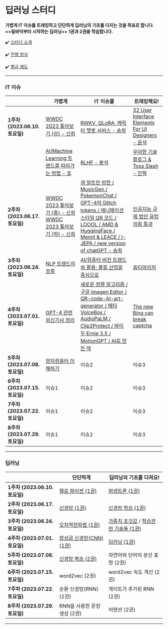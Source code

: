 # 딥러닝 스터디

**가볍게 IT 이슈를 트래킹하고 단단하게 딥러닝의 기초를 다지는 것을 목표로 합니다.**  
**<<밑바닥부터 시작하는 딥러닝>> 1권과 2권을 학습합니다.**

✔️ [ 스터디 소개 ](https://github.com/shinhee-rebecca/2023-deep-learning-study/blob/main/ETC/study-introduction.md)

✔️ [ 진행 방식 ](https://github.com/shinhee-rebecca/2023-deep-learning-study/blob/main/ETC/a-way-of-proceeding.md)

✔️ [ 벌금 제도 ](https://github.com/shinhee-rebecca/2023-deep-learning-study/blob/main/ETC/a-fine-system.md)

---

### IT 이슈

|                               | 가볍게                        | IT 이슈를                     | 트래킹해요!                                                                            |
| ----------------------------- | ----------------------------- | ----------------------------- |-----------------------------------------------------------------------------------|
| **1주차 (2023.06.10.토요일)** | [WWDC 2023 톺아보기 (상) - 신희](https://sunny-pallete.tistory.com/6) | [RWKV, QLoRA, 캐릭터 챗봇 서비스 - 송희](https://pinopino.tistory.com/entry/IT-Issues-RWKV-QLoRA-characterAI-%EC%84%9C%EB%B9%84%EC%8A%A4)  | [32 User Interface Elements For UI Designers - 윤석](./IT-issue/week1-IT-issue-YS.md) |
|                               | [AI/Machine Learning 트랜드를 따라가는 방법 - 호](https://keep-goingg.tistory.com/1)  | [RLHF - 봉석](https://bongseok.tistory.com/68)  | [우아한 기술블로그 & Toss Slash - 진혁](./IT-issue/woowahan-toss.md)                        |
| **2주차 (2023.06.17.토요일)** | [WWDC 2023 톺아보기 (중) - 신희](https://sunny-pallete.tistory.com/11) <br/> [WWDC 2023 톺아보기 (하) - 신희](https://sunny-pallete.tistory.com/12)                          | [샘 알트만 방한 / MusicGen / PokemonChat / GPT-4의 Glitch tokens / 애니메이션 스타일 QR 코드 / LOOOL / AMD & HuggingFace / Memit & LEACE / I-JEPA / new version of chatGPT - 송희](https://pinopino.tistory.com/entry/IT-Issues-%EC%83%98-%EC%95%8C%ED%8A%B8%EB%A7%8C-%EB%B0%A9%ED%95%9C-MusicGen-PokemonChat-GPT-4%EC%9D%98-Glitch-tokens-%EC%95%A0%EB%8B%88%EB%A9%94%EC%9D%B4%EC%85%98-%EC%8A%A4%ED%83%80%EC%9D%BC-QR-%EC%BD%94%EB%93%9C-LOOOL-AMD-HuggingFace-Memit-LEACE-I-JEPA-new-version-of-chatGPT)                       | [인공지능 규제 법안 유럽의회 통과](./IT-issue/week2-IT-issue-YS.md)                             |
| **3주차 (2023.06.24.토요일)** | [NLP 트렌드의 흐름](https://bongseok.tistory.com/69)                        | [AI/컴퓨터 비전 트렌드와 활용: 물류 산업을 중심으로](https://keep-goingg.tistory.com/2)                         | [옵티마이저](IT-issue%2Foptimizer.md)                                                  |
| **4주차 (2023.07.01.토요일)** | [GPT-4 관련 외신기사 정리](https://sunny-pallete.tistory.com/14)                         | [새로운 정렬 알고리즘 / 구글 Imagen Editor / QR-code-AI-art-generator / 메타 VoiceBox / AudioPaLM / Clip2Protect / 바이두 Ernie 3.5 / MotionGPT / AI로 만든 약](https://pinopino.tistory.com/entry/IT-Issues-%EC%83%88%EB%A1%9C%EC%9A%B4-%EC%A0%95%EB%A0%AC-%EC%95%8C%EA%B3%A0%EB%A6%AC%EC%A6%98-%EA%B5%AC%EA%B8%80-Imagen-Editor-QR-code-AI-art-generator-%EB%A9%94%ED%83%80-VoiceBox-AudioPaLM-Clip2Protect-%EB%B0%94%EC%9D%B4%EB%91%90-Ernie-35-MotionGPT-AI%EB%A1%9C-%EB%A7%8C%EB%93%A0-%EC%95%BD)                        | [The new Bing can break captcha](https://github.com/shinhee-rebecca/2023-deep-learning-study/blob/main/IT-issue/week4-IT-issue-YS.md)        |
| **5주차 (2023.07.08.토요일)** |	[양자컴퓨터 이해하기](https://keep-goingg.tistory.com/manage/posts)                         | 이슈2                         | 이슈3                                                                               |
| **6주차 (2023.07.15.토요일)** | 이슈1                         | 이슈2                         | 이슈3                                                                               |
| **7주차 (2023.07.22.토요일)** | 이슈1                         | 이슈2                         | 이슈3                                                                               |
| **8주차 (2023.07.29.토요일)** | 이슈1                         | 이슈2                         | 이슈3                                                                               |

---

### 딥러닝

|                               | 단단하게                                                                                                               | 딥러닝의 기초를 다져요!      |
| ----------------------------- |--------------------------------------------------------------------------------------------------------------------| ---------------------------- |
| **1주차 (2023.06.10.토요일)** | [헬로 파이썬 (1권)](https://github.com/shinhee-rebecca/2023-deep-learning-study/blob/main/deep-learning/1권_1장_헬로_파이썬.md) | [퍼셉트론 (1권)](https://github.com/shinhee-rebecca/2023-deep-learning-study/blob/main/deep-learning/1권_2장_퍼셉트론.md)               |
| **2주차 (2023.06.17.토요일)** | [신경망 (1권)](./deep-learning/1권_3장_신경망.md)                                                                           | [신경망 학습 (1권)           ](https://github.com/shinhee-rebecca/2023-deep-learning-study/blob/9a6393a54e7808a3892bb0d9f6a5091c867d57fe/deep-learning/1%EA%B6%8C_4%EC%9E%A5_%EC%8B%A0%EA%B2%BD%EB%A7%9D%20%ED%95%99%EC%8A%B5.ipynb)|
| **3주차 (2023.06.24.토요일)** | [오차역전파법 (1권)](https://github.com/shinhee-rebecca/2023-deep-learning-study/blob/main/deep-learning/1%EA%B6%8C_5%EC%9E%A5_%EC%98%A4%EC%B0%A8%EC%97%AD%EC%A0%84%ED%8C%8C%EB%B2%95.md)                                                                                                        | [가중치 초깃값](https://github.com/shinhee-rebecca/2023-deep-learning-study/blob/main/deep-learning/1권_6장_가중치%20초깃값.ipynb) / [학습관련 기술들 (1권)](https://github.com/shinhee-rebecca/2023-deep-learning-study/blob/main/deep-learning/1권_6장_학습_관련_기술들.md)        |
| **4주차 (2023.07.01.토요일)** | [합성곱 신경망(CNN) (1권)](https://github.com/shinhee-rebecca/2023-deep-learning-study/blob/main/deep-learning/1권_7장_합성곱_신경망(CNN).md)                                                                                                  | [딥러닝 (1권)](https://github.com/shinhee-rebecca/2023-deep-learning-study/blob/main/deep-learning/1권_8장_딥러닝.md)                 |
| **5주차 (2023.07.08.토요일)** | [신경망 복습 (2권)](https://github.com/shinhee-rebecca/2023-deep-learning-study/blob/main/deep-learning/2권_1장_신경망복습.ipynb)                                                                             | 자연어와 단어의 분산 표현 (2권)            |
| **6주차 (2023.07.15.토요일)** | word2vec (2권)                                                                                              | word2vec 속도 개선 (2권)                |
| **7주차 (2023.07.22.토요일)** | 순환 신경망(RNN) (2권)                                                                                           | 게이트가 추가된 RNN (2권)       |
| **8주차 (2023.07.29.토요일)** | RNN을 사용한 문장 생성 (2권)                                                                                                 | 어텐션 (2권)    |

---
